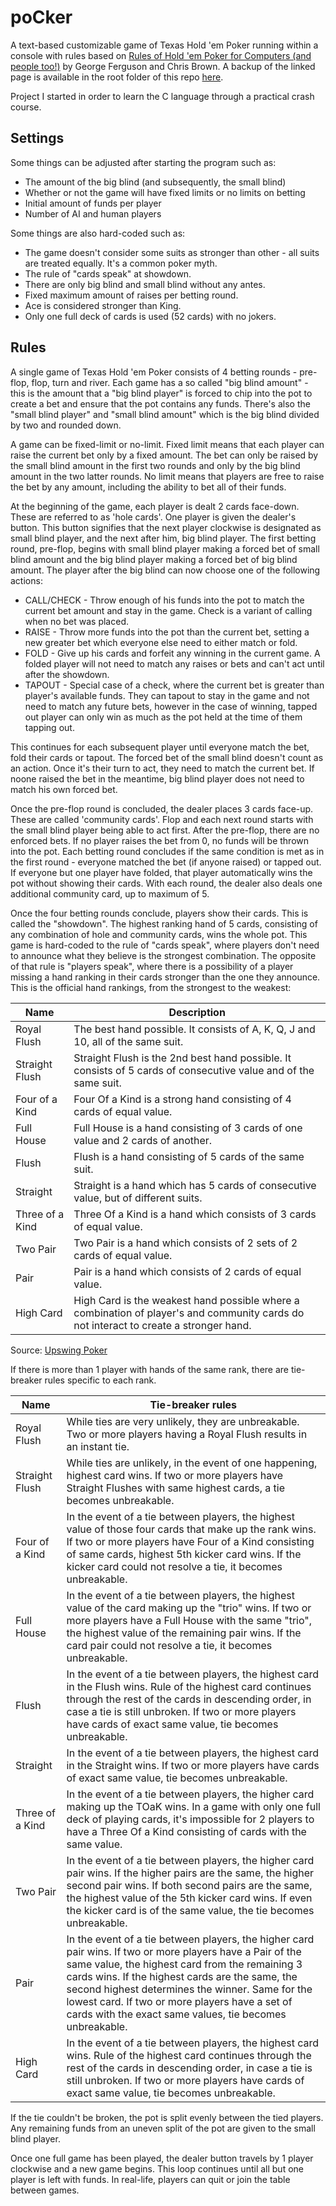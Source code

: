 # poCker
A text-based customizable game of Texas Hold 'em Poker running within a console with rules based on [Rules of Hold 'em Poker for Computers (and people too!)](https://www.cs.rochester.edu/~ferguson/poker/rules.html) by George Ferguson and Chris Brown.
A backup of the linked page is available in the root folder of this repo [here](https://github.com/MaxKolac/poCker/blob/main/rules-guide.html).

Project I started in order to learn the C language through a practical crash course.

## Settings

Some things can be adjusted after starting the program such as:
 - The amount of the big blind (and subsequently, the small blind)
 - Whether or not the game will have fixed limits or no limits on betting
 - Initial amount of funds per player
 - Number of AI and human players

Some things are also hard-coded such as:
 - The game doesn't consider some suits as stronger than other - all suits are treated equally. It's a common poker myth.
 - The rule of "cards speak" at showdown.
 - There are only big blind and small blind without any antes.
 - Fixed maximum amount of raises per betting round.
 - Ace is considered stronger than King.
 - Only one full deck of cards is used (52 cards) with no jokers.

## Rules

A single game of Texas Hold 'em Poker consists of 4 betting rounds - pre-flop, flop, turn and river.
Each game has a so called "big blind amount" - this is the amount that a "big blind player" is forced to chip into the pot to create a bet and ensure that the pot contains any funds. There's also the "small blind player" and "small blind amount" which is the big blind divided by two and rounded down.

A game can be fixed-limit or no-limit. Fixed limit means that each player can raise the current bet only by a fixed amount.
The bet can only be raised by the small blind amount in the first two rounds and only by the big blind amount in the two latter rounds.
No limit means that players are free to raise the bet by any amount, including the ability to bet all of their funds.

At the beginning of the game, each player is dealt 2 cards face-down. These are referred to as 'hole cards'.
One player is given the dealer's button. This button signifies that the next player clockwise is designated as small blind player, and the next after him, big blind player.
The first betting round, pre-flop, begins with small blind player making a forced bet of small blind amount and the big blind player making a forced bet of big blind amount.
The player after the big blind can now choose one of the following actions:
 - CALL/CHECK - Throw enough of his funds into the pot to match the current bet amount and stay in the game. Check is a variant of calling when no bet was placed.
 - RAISE - Throw more funds into the pot than the current bet, setting a new greater bet which everyone else need to either match or fold.
 - FOLD - Give up his cards and forfeit any winning in the current game. A folded player will not need to match any raises or bets and can't act until after the showdown. 
 - TAPOUT - Special case of a check, where the current bet is greater than player's available funds. They can tapout to stay in the game and not need to match any future bets, however in the case of winning, tapped out player can only win as much as the pot held at the time of them tapping out.

This continues for each subsequent player until everyone match the bet, fold their cards or tapout.
The forced bet of the small blind doesn't count as an action. Once it's their turn to act, they need to match the current bet.
If noone raised the bet in the meantime, big blind player does not need to match his own forced bet.

Once the pre-flop round is concluded, the dealer places 3 cards face-up. These are called 'community cards'.
Flop and each next round starts with the small blind player being able to act first. 
After the pre-flop, there are no enforced bets. If no player raises the bet from 0, no funds will be thrown into the pot.
Each betting round concludes if the same condition is met as in the first round - everyone matched the bet (if anyone raised) or tapped out.
If everyone but one player have folded, that player automatically wins the pot without showing their cards.
With each round, the dealer also deals one additional community card, up to maximum of 5.

Once the four betting rounds conclude, players show their cards. This is called the "showdown".
The highest ranking hand of 5 cards, consisting of any combination of hole and community cards, wins the whole pot.
This game is hard-coded to the rule of "cards speak", where players don't need to announce what they believe is the strongest combination.
The opposite of that rule is "players speak", where there is a possibility of a player missing a hand ranking in their cards stronger than the one they announce.
This is the official hand rankings, from the strongest to the weakest:

| Name | Description |
| --- | --- |
| Royal Flush | The best hand possible. It consists of A, K, Q, J and 10, all of the same suit. |
| Straight Flush |  Straight Flush is the 2nd best hand possible. It consists of 5 cards of consecutive value and of the same suit. |
| Four of a Kind |  Four Of a Kind is a strong hand consisting of 4 cards of equal value. |
| Full House | Full House is a hand consisting of 3 cards of one value and 2 cards of another. |
| Flush | Flush is a hand consisting of 5 cards of the same suit. |
| Straight | Straight is a hand which has 5 cards of consecutive value, but of different suits. |
| Three of a Kind | Three Of a Kind is a hand which consists of 3 cards of equal value. |
| Two Pair | Two Pair is a hand which consists of 2 sets of 2 cards of equal value. |
| Pair | Pair is a hand which consists of 2 cards of equal value. |
| High Card | High Card is the weakest hand possible where a combination of player's and community cards do not interact to create a stronger hand. |

Source: [Upswing Poker](https://upswingpoker.com/poker-rules/)

If there is more than 1 player with hands of the same rank, there are tie-breaker rules specific to each rank.

| Name | Tie-breaker rules |
| --- | --- |
| Royal Flush | While ties are very unlikely, they are unbreakable. Two or more players having a Royal Flush results in an instant tie. |
| Straight Flush | While ties are unlikely, in the event of one happening, highest card wins. If two or more players have Straight Flushes with same highest cards, a tie becomes unbreakable. |
| Four of a Kind | In the event of a tie between players, the highest value of those four cards that make up the rank wins.  If two or more players have Four of a Kind consisting of same cards, highest 5th kicker card wins.  If the kicker card could not resolve a tie, it becomes unbreakable. |
| Full House | In the event of a tie between players, the highest value of the card making up the "trio" wins.  If two or more players have a Full House with the same "trio", the highest value of the remaining pair wins.  If the card pair could not resolve a tie, it becomes unbreakable. |
| Flush | In the event of a tie between players, the highest card in the Flush wins.  Rule of the highest card continues through the rest of the cards in descending order, in case a tie is still unbroken.  If two or more players have cards of exact same value, tie becomes unbreakable. |
| Straight | In the event of a tie between players, the highest card in the Straight wins. If two or more players have cards of exact same value, tie becomes unbreakable. |
| Three of a Kind | In the event of a tie between players, the higher card making up the TOaK wins. In a game with only one full deck of playing cards, it's impossible for 2 players to have a Three Of a Kind consisting of cards with the same value. |
| Two Pair | In the event of a tie between players, the higher card pair wins. If the higher pairs are the same, the higher second pair wins. If both second pairs are the same, the highest value of the 5th kicker card wins. If even the kicker card is of the same value, the tie becomes unbreakable.  |
| Pair | In the event of a tie between players, the higher card pair wins. If two or more players have a Pair of the same value, the highest card from the remaining 3 cards wins. If the highest cards are the same, the second highest determines the winner. Same for the lowest card. If two or more players have a set of cards with the exact same values, tie becomes unbreakable. |
| High Card | In the event of a tie between players, the highest card wins.  Rule of the highest card continues through the rest of the cards in descending order, in case a tie is still unbroken.  If two or more players have cards of exact same value, tie becomes unbreakable. |

If the tie couldn't be broken, the pot is split evenly between the tied players. Any remaining funds from an uneven split of the pot are given to the small blind player.

Once one full game has been played, the dealer button travels by 1 player clockwise and a new game begins. 
This loop continues until all but one player is left with funds. In real-life, players can quit or join the table between games.


